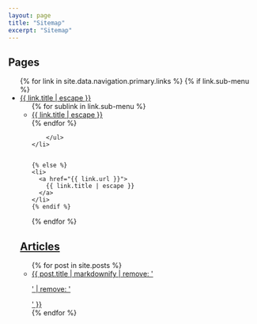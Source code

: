 ```yaml
---
layout: page
title: "Sitemap"
excerpt: "Sitemap"
---
```


<h2>Pages</h2>
<ul>
{% for link in site.data.navigation.primary.links %}
    {% if link.sub-menu %}
    <li>
      <a href="{{ link.url }}">
        {{ link.title | escape }}
      </a>
        <ul>
                        {% for sublink in link.sub-menu %}
                          <li>
      <a href="{{ link.url }}">
        {{ link.title | escape }}
      </a>
    </li>
                {% endfor %}

        </ul>
    </li>


    {% else %}
    <li>
      <a href="{{ link.url }}">
        {{ link.title | escape }}
      </a>
    </li>
    {% endif %}

{% endfor %}

</ul>

<h2><a href="/articles/">Articles</a></h2>
<ul>
  {% for post in site.posts %}
    <li>
      <a href="{{ post.url | relative_url }}">{{ post.title | markdownify | remove: '<p>' | remove: '</p>' }} </a>
    </li>
  {% endfor %}
</ul>

